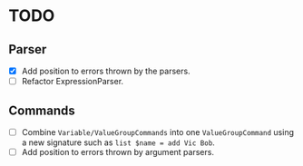 TODO
====

Parser
------
 - [x] Add position to errors thrown by the parsers.
 - [ ] Refactor ExpressionParser.

Commands
--------
 - [ ] Combine `Variable/ValueGroupCommands` into one `ValueGroupCommand` using a new signature such as `list $name = add Vic Bob`.
 - [ ] Add position to errors thrown by argument parsers.